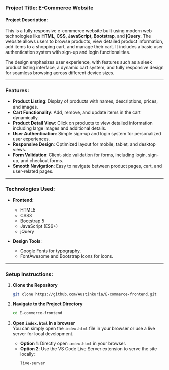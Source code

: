 ### **Project Title: E-Commerce Website**

#### **Project Description:**

This is a fully responsive e-commerce website built using modern web technologies like **HTML, CSS, JavaScript, Bootstrap**, and **jQuery**. The website allows users to browse products, view detailed product information, add items to a shopping cart, and manage their cart. It includes a basic user authentication system with sign-up and login functionalities. 

The design emphasizes user experience, with features such as a sleek product listing interface, a dynamic cart system, and fully responsive design for seamless browsing across different device sizes.

---

### **Features:**

- **Product Listing**: Display of products with names, descriptions, prices, and images.
- **Cart Functionality**: Add, remove, and update items in the cart dynamically.
- **Product Detail View**: Click on products to view detailed information including large images and additional details.
- **User Authentication**: Simple sign-up and login system for personalized user experiences.
- **Responsive Design**: Optimized layout for mobile, tablet, and desktop views.
- **Form Validation**: Client-side validation for forms, including login, sign-up, and checkout forms.
- **Smooth Navigation**: Easy to navigate between product pages, cart, and user-related pages.
  
---

### **Technologies Used:**

- **Frontend:**
  - HTML5
  - CSS3
  - Bootstrap 5
  - JavaScript (ES6+)
  - jQuery

- **Design Tools**:
  - Google Fonts for typography.
  - FontAwesome and Bootstrap Icons for icons.

---

### **Setup Instructions:**

1. **Clone the Repository**  
   ```bash
   git clone https://github.com/Austinkuria/E-commerce-frontend.git
   ```
   
2. **Navigate to the Project Directory**
   ```bash
   cd E-commerce-frontend
   ```

3. **Open `index.html` in a browser**  
   You can simply open the `index.html` file in your browser or use a live server for local development.
   
   - **Option 1**: Directly open `index.html` in your browser.
   - **Option 2**: Use the VS Code Live Server extension to serve the site locally:
     ```bash
     live-server
     ```

